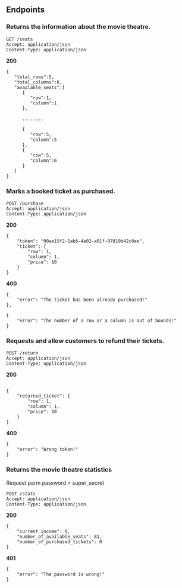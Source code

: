 ## Endpoints
### Returns the information about the movie theatre.
```
GET /seats
Accept: application/json
Content-Type: application/json
```
**200**
```
{
   "total_rows":5,
   "total_columns":6,
   "available_seats":[
      {
         "row":1,
         "column":1
      },

      ........

      {
         "row":5,
         "column":5
      },
      {
         "row":5,
         "column":6
      }
   ]
}

```

### Marks a booked ticket as purchased.
```
POST /purchase
Accept: application/json
Content-Type: application/json
```
**200**
```
{
    "token": "00ae15f2-1ab6-4a02-a01f-07810b42c0ee",
    "ticket": {
        "row": 1,
        "column": 1,
        "price": 10
    }
}
```
**400**
```
{
    "error": "The ticket has been already purchased!"
},

{
    "error": "The number of a row or a column is out of bounds!"
}

```

### Requests and allow customers to refund their tickets.
```
POST /return
Accept: application/json
Content-Type: application/json
```
**200**
```

{
    "returned_ticket": {
        "row": 1,
        "column": 1,
        "price": 10
    }
}
```
**400**
```
{
    "error": "Wrong token!"
}

```

### Returns the movie theatre statistics
Request parm
password = super_secret
```
POST /stats
Accept: application/json
Content-Type: application/json
```
**200**
```
{
    "current_income": 0,
    "number_of_available_seats": 81,
    "number_of_purchased_tickets": 0
}
```
**401**
```
{
    "error": "The password is wrong!"
}
```
